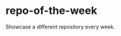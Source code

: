 # repo-of-the-week

Showcase a different repository every week.

<!-- start repo of the week -->
<!-- end repo of the week -->
